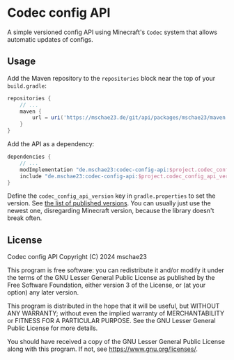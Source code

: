 # Codec config API
A simple versioned config API using Minecraft's `Codec` system that allows automatic updates of configs.

## Usage
Add the Maven repository to the `repositories` block near the top of your `build.gradle`:
```groovy
repositories {
    // ...
    maven {
        url = uri('https://mschae23.de/git/api/packages/mschae23/maven')
    }
}
```

Add the API as a dependency:
```groovy
dependencies {
    // ...
    modImplementation "de.mschae23:codec-config-api:$project.codec_config_api_version"
    include "de.mschae23:codec-config-api:$project.codec_config_api_version"
}
```

Define the `codec_config_api_version` key in `gradle.properties` to set the version. See [the list of published
versions](https://mschae23.de/git/mschae23/-/packages/maven/de.mschae23-codec-config-api/versions). You can usually
just use the newest one, disregarding Minecraft version, because the library doesn't break often.

## License
Codec config API
Copyright (C) 2024  mschae23

This program is free software: you can redistribute it and/or modify
it under the terms of the GNU Lesser General Public License as published
by the Free Software Foundation, either version 3 of the License, or
(at your option) any later version.

This program is distributed in the hope that it will be useful,
but WITHOUT ANY WARRANTY; without even the implied warranty of
MERCHANTABILITY or FITNESS FOR A PARTICULAR PURPOSE.  See the
GNU Lesser General Public License for more details.

You should have received a copy of the GNU Lesser General Public License
along with this program.  If not, see <https://www.gnu.org/licenses/>.
